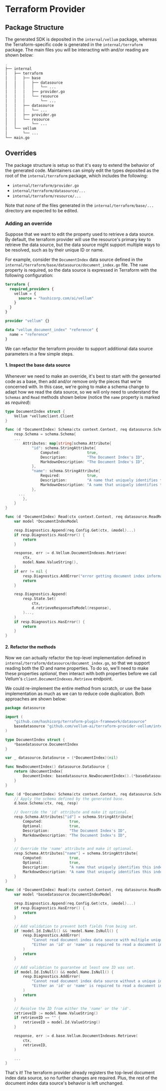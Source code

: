# Terraform Provider

## Package Structure

The generated SDK is deposited in the `internal/vellum` package, whereas the Terraform-specific code is
generated in the `internal/terraform` package. The main files you will be interacting with and/or reading
are shown below:

```sh
.
├── internal
│   ├── terraform
│   │   ├── base
│   │   │   ├── datasource
│   │   │   │   └── ...
│   │   │   ├── provider.go
│   │   │   └── resource
│   │   │       └── ...
│   │   ├── datasource
│   │   │   └── ...
│   │   ├── provider.go
│   │   └── resource
│   │       └── ...
│   └── vellum
│       └── ...
└── main.go
```

## Overrides

The package structure is setup so that it's easy to extend the behavior of the generated code. Maintainers can
simply edit the types deposited as the root of the `internal/terraform` package, which includes the following:

- `internal/terraform/provider.go`
- `internal/terraform/datasource/...`
- `internal/terraform/resource/...`

Note that _none_ of the files generated in the `internal/terraform/base/...` directory are expected to be edited.

### Adding an override

Suppose that we want to edit the property used to retrieve a data source. By default, the terraform provider will
use the resource's primary key to retrieve the data source, but the data source might support multiple ways to be
resolved, such as by their unique ID or name.

For example, consider the `DocumentIndex` data source defined in the `internal/terraform/base/datasource/document_index.go` file.
The `name` property is required, so the data source is expressed in Terraform with the following configuration:

```terraform
terraform {
  required_providers {
    vellum = {
      source = "hashicorp.com/ai/vellum"
    }
  }
}

provider "vellum" {}

data "vellum_document_index" "reference" {
  name = "reference"
}
```

We can refactor the terraform provider to support additional data source parameters in a few simple steps.

#### 1. Inspect the base data source

Whenever we need to make an override, it's best to start with the genearted code as a base, then add and/or remove
only the pieces that we're concerned with. In this case, we're going to make a schema change to adapt how we
read the data source, so we will only need to understand the `Schemas` and `Read` methods shown below (notice the
`name` property is marked as _required_):

```go
type DocumentIndex struct {
	Vellum *vellumclient.Client
}

func (d *DocumentIndex) Schema(ctx context.Context, req datasource.SchemaRequest, resp *datasource.SchemaResponse) {
	resp.Schema = schema.Schema{
    ...
		Attributes: map[string]schema.Attribute{
			"id": schema.StringAttribute{
				Computed:            true,
				Description:         "The Document Index's ID",
				MarkdownDescription: "The Document Index's ID",
			},
			"name": schema.StringAttribute{
				Required:            true,
				Description:         "A name that uniquely identifies this index within its workspace",
				MarkdownDescription: "A name that uniquely identifies this index within its workspace",
			},
      ...
		},
	}
}

func (d *DocumentIndex) Read(ctx context.Context, req datasource.ReadRequest, resp *datasource.ReadResponse) {
	var model *DocumentIndexModel

	resp.Diagnostics.Append(req.Config.Get(ctx, &model)...)
	if resp.Diagnostics.HasError() {
		return
	}

	response, err := d.Vellum.DocumentIndexes.Retrieve(
		ctx,
    	model.Name.ValueString(),
	)
	if err != nil {
		resp.Diagnostics.AddError("error getting document index information", err.Error())
		return
	}

	resp.Diagnostics.Append(
		resp.State.Set(
			ctx,
			d.retrieveResponseToModel(response),
		)...,
	)
	if resp.Diagnostics.HasError() {
		return
	}
}
```

#### 2. Refactor the methods

Now we can actually refactor the top-level implementation defined in `internal/terraform/datasource/document_index.go`,
so that we support reading both the ID and name properties. To do so, we'll need to make these properties _optional_,
then interact with both properties before we call Vellum's `client.DocumentIndexes.Retrieve` endpoint.

We could re-implement the entire method from scratch, or use the base implementation as much as we can to
reduce code duplication. Both approaches are shown below:

```go
package datasource

import (
	"github.com/hashicorp/terraform-plugin-framework/datasource"
	basedatasource "github.com/vellum-ai/terraform-provider-vellum/internal/terraform/base/datasource"
)

type DocumentIndex struct {
	*basedatasource.DocumentIndex
}

var _ datasource.DataSource = (*DocumentIndex)(nil)

func NewDocumentIndex() datasource.DataSource {
	return &DocumentIndex{
		DocumentIndex: basedatasource.NewDocumentIndex().(*basedatasource.DocumentIndex),
	}
}

func (d *DocumentIndex) Schema(ctx context.Context, req datasource.SchemaRequest, resp *datasource.SchemaResponse) {
	// Apply the schema defined by the generated base.
	d.base.Schema(ctx, req, resp)

	// Override the 'id' attribute and make it optional.
	resp.Schema.Attributes["id"] = schema.StringAttribute{
		Computed:            true,
		Optional:            true,
		Description:         "The Document Index's ID",
		MarkdownDescription: "The Document Index's ID",
	}

	// Override the 'name' attribute and make it optional.
	resp.Schema.Attributes["name"] = schema.StringAttribute{
		Computed:            true,
		Optional:            true,
		Description:         "A name that uniquely identifies this index within its workspace",
		MarkdownDescription: "A name that uniquely identifies this index within its workspace",
	}
}

func (d *DocumentIndex) Read(ctx context.Context, req datasource.ReadRequest, resp *datasource.ReadResponse) {
	var model *basedatasource.DocumentIndexModel

	resp.Diagnostics.Append(req.Config.Get(ctx, &model)...)
	if resp.Diagnostics.HasError() {
		return
	}

	// Add validation to prevent both fields from being set.
  	if !model.Id.IsNull() && !model.Name.IsNull() {
		resp.Diagnostics.AddError(
			"Cannot read document index data source with multiple unique identifiers",
			"Either an 'id' or 'name' is required to read a document index data source, but both were set",
		)
		return
  	}

	// Add validation to guarantee at least one ID was set.
	if model.Id.IsNull() && model.Name.IsNull() {
		resp.Diagnostics.AddError(
			"Cannot read document index data source without a unique identifier",
			"Either an 'id' or 'name' is required to read a document index data source",
		)
		return
  	}

	// Resolve the ID from either the 'name' or the 'id'.
  	retrieveID := model.Name.ValueString()
  	if retrieveID == "" {
  		retrieveID = model.Id.ValueString()
  	}

	response, err := d.base.Vellum.DocumentIndexes.Retrieve(
		ctx,
    	retrieveID,
	)

	...
}
```

That's it! The terraform provider already registers the top-level document index data source, so no
further changes are required. Plus, the rest of the document index data source's behavior is left unchanged.

